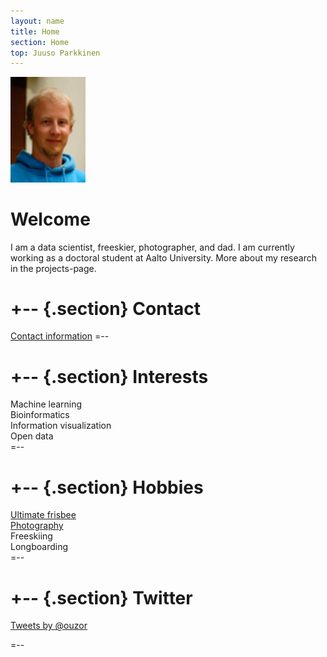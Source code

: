 ```yaml
---
layout: name
title: Home
section: Home
top: Juuso Parkkinen
---
```


<img class='inset right' src='images/juuso.jpg' title='Juuso Parkkinen' alt='Photo' width='120px' />

Welcome
=======

I am a data scientist, freeskier, photographer, and dad. I am currently working as a doctoral student at Aalto University. More about my research in the projects-page. 

+-- {.section}
Contact
============
[Contact information](/contact)
=--

+--	{.section}
Interests
=========
Machine learning  
Bioinformatics  
Information visualization  
Open data  
=--

+--  {.section}
Hobbies
=========
[Ultimate frisbee](http://www.euc.fi/)  
[Photography](http://ouzo.kuvat.fi/)  
Freeskiing  
Longboarding  
=--

+--  {.section}
Twitter
=========
<a class="twitter-timeline" href="https://twitter.com/ouzor" data-widget-id="320845632002723840">Tweets by @ouzor</a>
<script>!function(d,s,id){var js,fjs=d.getElementsByTagName(s)[0];if(!d.getElementById(id)){js=d.createElement(s);js.id=id;js.src="//platform.twitter.com/widgets.js";fjs.parentNode.insertBefore(js,fjs);}}(document,"script","twitter-wjs");</script>
=--


